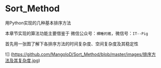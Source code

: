 # Sort_Method
用Python实现的几种基本排序方法

本章节实现的算法功能主要借鉴于 微信公众号：`裸睡的猪`，微信号：`IT--Pig`


首先用一张图了解下各排序方法的时间复杂度、空间复杂度及其稳定性

![]
(https://github.com/MangoloD/Sort_Method/blob/master/images/排序方法及其复杂度.jpg)

